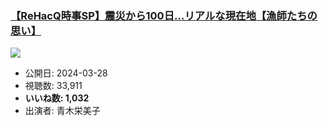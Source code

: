 ### [【ReHacQ時事SP】震災から100日…リアルな現在地【漁師たちの思い】](https://www.youtube.com/watch?v=jMgWndSuSEU)
[![](https://img.youtube.com/vi/jMgWndSuSEU/sddefault.jpg)](https://www.youtube.com/watch?v=jMgWndSuSEU)
-   公開日: 2024-03-28
-   視聴数: 33,911
-   **いいね数: 1,032**
-   出演者: 青木栄美子
